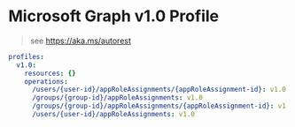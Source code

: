 # Microsoft Graph v1.0 Profile

> see https://aka.ms/autorest

``` yaml
profiles:
  v1.0:
    resources: {}
    operations:
      /users/{user-id}/appRoleAssignments/{appRoleAssignment-id}: v1.0
      /groups/{group-id}/appRoleAssignments: v1.0
      /groups/{group-id}/appRoleAssignments/{appRoleAssignment-id}: v1.0
      /users/{user-id}/appRoleAssignments: v1.0

```
